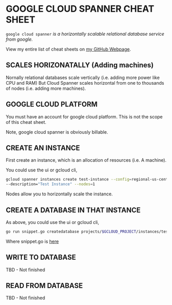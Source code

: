 # GOOGLE CLOUD SPANNER CHEAT SHEET

`google cloud spanner` _is a horizontally scalable relational database
service from google._

View my entire list of cheat sheets on
[my GitHub Webpage](https://jeffdecola.github.io/my-cheat-sheets/).

## SCALES HORIZONATALLY (Adding machines)

Nornally relational databases scale vertically
(i.e. adding more power like CPU and RAM)
But Cloud Spanner scales horizontal from one to
thousands of nodes (i.e. adding more machines).

## GOOGLE CLOUD PLATFORM

You must have an account for google cloud platform.  This is not the scope
of this cheat sheet.

Note, google cloud spanner is obviously billable.

## CREATE AN INSTANCE

First create an instance, which is an allocation of resources (i.e. A machine).

You could use the ui or gcloud cli,

```bash
gcloud spanner instances create test-instance --config=regional-us-central1 \
--description="Test Instance" --nodes=1
```

Nodes allow you to horizontally scale the instance.

## CREATE A DATABASE IN THAT INSTANCE

As above, you could use the ui or gcloud cli,

```bash
go run snippet.go createdatabase projects/$GCLOUD_PROJECT/instances/test-instance/databases/example-db
```

Where snippet.go is [here](https://github.com/GoogleCloudPlatform/golang-samples/blob/master/spanner/spanner_snippets/snippet.go)

## WRITE TO DATABASE

TBD - Not finished

## READ FROM DATABASE

TBD - Not finished